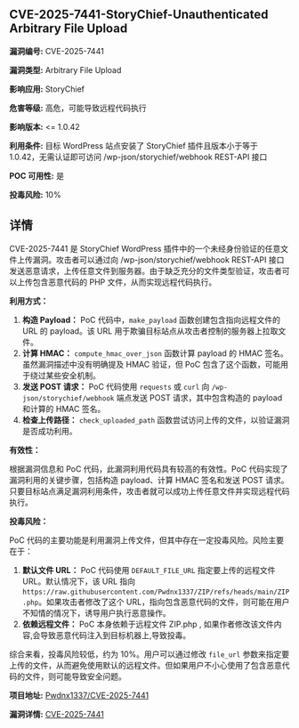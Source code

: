 ## CVE-2025-7441-StoryChief-Unauthenticated Arbitrary File Upload

**漏洞编号:** CVE-2025-7441

**漏洞类型:** Arbitrary File Upload

**影响应用:** StoryChief

**危害等级:** 高危，可能导致远程代码执行

**影响版本:** <= 1.0.42

**利用条件:** 目标 WordPress 站点安装了 StoryChief 插件且版本小于等于 1.0.42，无需认证即可访问 /wp-json/storychief/webhook REST-API 接口

**POC 可用性:** 是

**投毒风险:** 10%

## 详情

CVE-2025-7441 是 StoryChief WordPress 插件中的一个未经身份验证的任意文件上传漏洞。攻击者可以通过向 /wp-json/storychief/webhook REST-API 接口发送恶意请求，上传任意文件到服务器。由于缺乏充分的文件类型验证，攻击者可以上传包含恶意代码的 PHP 文件，从而实现远程代码执行。

**利用方式：**

1.  **构造 Payload：**  PoC 代码中，`make_payload` 函数创建包含指向远程文件的 URL 的 payload。该 URL 用于欺骗目标站点从攻击者控制的服务器上拉取文件。
2.  **计算 HMAC：**  `compute_hmac_over_json` 函数计算 payload 的 HMAC 签名。虽然漏洞描述中没有明确提及 HMAC 验证，但 PoC 包含了这个函数，可能用于绕过某些安全机制。
3.  **发送 POST 请求：**  PoC 代码使用 `requests` 或 `curl` 向 `/wp-json/storychief/webhook` 端点发送 POST 请求，其中包含构造的 payload 和计算的 HMAC 签名。
4.  **检查上传路径：**  `check_uploaded_path` 函数尝试访问上传的文件，以验证漏洞是否成功利用。

**有效性：**

根据漏洞信息和 PoC 代码，此漏洞利用代码具有较高的有效性。PoC 代码实现了漏洞利用的关键步骤，包括构造 payload、计算 HMAC 签名和发送 POST 请求。只要目标站点满足漏洞利用条件，攻击者就可以成功上传任意文件并实现远程代码执行。

**投毒风险：**

PoC 代码的主要功能是利用漏洞上传文件，但其中存在一定投毒风险。风险主要在于：

1.  **默认文件 URL：**  PoC 代码使用 `DEFAULT_FILE_URL` 指定要上传的远程文件 URL。默认情况下，该 URL 指向 `https://raw.githubusercontent.com/Pwdnx1337/ZIP/refs/heads/main/ZIP.php`。如果攻击者修改了这个 URL，指向包含恶意代码的文件，则可能在用户不知情的情况下，诱导用户执行恶意操作。
2.  **依赖远程文件：** PoC 本身依赖于远程文件 ZIP.php , 如果作者修改该文件内容,会导致恶意代码注入到目标机器上,导致投毒。

综合来看，投毒风险较低，约为 10%。用户可以通过修改 `file_url` 参数来指定要上传的文件，从而避免使用默认的远程文件。但如果用户不小心使用了包含恶意代码的文件，则可能导致安全问题。


**项目地址:** [Pwdnx1337/CVE-2025-7441](https://github.com/Pwdnx1337/CVE-2025-7441)

**漏洞详情:** [CVE-2025-7441](https://nvd.nist.gov/vuln/detail/CVE-2025-7441)